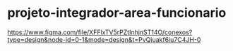# projeto-integrador-area-funcionario

https://www.figma.com/file/XFFlxTV5rPZtInhjnST14O/conexos?type=design&node-id=0-1&mode=design&t=PvQjuakf6iu7C4JH-0
